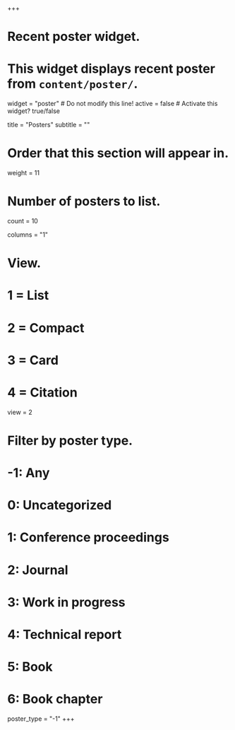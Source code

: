 +++
# Recent poster widget.
# This widget displays recent poster from `content/poster/`.
widget = "poster"  # Do not modify this line!
active = false  # Activate this widget? true/false

title = "Posters"
subtitle = ""

# Order that this section will appear in.
weight = 11

# Number of posters to list.
count = 10

columns = "1"
  
# View.
#   1 = List
#   2 = Compact
#   3 = Card
#   4 = Citation
view = 2

# Filter by poster type.
# -1: Any
#  0: Uncategorized
#  1: Conference proceedings
#  2: Journal
#  3: Work in progress
#  4: Technical report
#  5: Book
#  6: Book chapter
poster_type = "-1"
+++